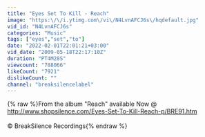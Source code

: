 ```yaml
---
title: "Eyes Set To Kill - Reach"
image: "https:\/\/i.ytimg.com\/vi\/N4LvnAFCJ6s\/hqdefault.jpg"
vid_id: "N4LvnAFCJ6s"
categories: "Music"
tags: ["eyes","set","to"]
date: "2022-02-01T22:01:21+03:00"
vid_date: "2009-05-18T22:17:10Z"
duration: "PT4M28S"
viewcount: "788066"
likeCount: "7921"
dislikeCount: ""
channel: "breaksilencelabel"
---
```

{% raw %}From the album &quot;Reach&quot; available Now @ <a rel="nofollow" target="blank" href="http://www.shopsilence.com/Eyes-Set-To-Kill-Reach-p/BRE91.htm">http://www.shopsilence.com/Eyes-Set-To-Kill-Reach-p/BRE91.htm</a><br /><br />© BreakSilence Recordings{% endraw %}
